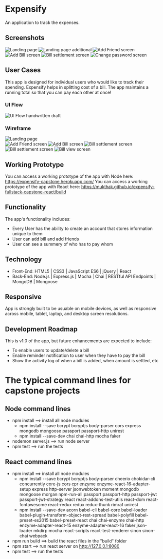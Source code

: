 # Expensify
An application to track the expenses.

## Screenshots
![Landing page](https://github.com/mukthaK/expensify-fullstack-capstone-react/blob/master/github-images/screenshots/homescreen.png "Landing page")
![Landing page additional](https://github.com/mukthaK/expensify-fullstack-capstone-react/blob/master/github-images/screenshots/homescreen-signup.png "Landing page")
![Add Friend screen](https://github.com/mukthaK/expensify-fullstack-capstone-react/blob/master/github-images/screenshots/friends.png "Add friend screen")
![Add Bill screen](https://github.com/mukthaK/expensify-fullstack-capstone-react/blob/master/github-images/screenshots/bill.png "Add bill screen")
![Bill settlement screen](https://github.com/mukthaK/expensify-fullstack-capstone-react/blob/master/github-images/screenshots/billsettlement.png "Bill settlement screen")
![Change password screen](https://github.com/mukthaK/expensify-fullstack-capstone-react/blob/master/github-images/screenshots/changepswd.png "Change password screen")

## User Cases
This app is designed for individual users who would like to track their spending. Expensify helps in splitting cost of a bill. The app maintains a running total so that you can pay each other at once!

### UI Flow
![UI Flow handwritten draft](https://github.com/mukthaK/expensify-fullstack-capstone-react/blob/master/github-images/screenshots/userflow.jpg)

### Wireframe
![Landing page](https://github.com/mukthaK/expensify-fullstack-capstone-react/blob/master/github-images/landingPage.jpg "Landing screen") \
![Add Friend screen](https://github.com/mukthaK/expensify-fullstack-capstone-react/blob/master/github-images/friendPage.jpg "Add Friend screen")
![Add Bill screen](https://github.com/mukthaK/expensify-fullstack-capstone-react/blob/master/github-images/billPage.jpg "Add Bill screen")
![Bill settlement screen](https://github.com/mukthaK/expensify-fullstack-capstone-react/blob/master/github-images/youAreOwedPage.jpg "Bill settlement screen")
![Bill settlement screen](https://github.com/mukthaK/expensify-fullstack-capstone-react/blob/master/github-images/youOwePage.jpg "Bill settlement screen")
![Bill view screen](https://github.com/mukthaK/expensify-fullstack-capstone-react/blob/master/github-images/billView.jpg "Bill settlement screen")

## Working Prototype
You can access a working prototype of the app with Node here: https://expensify-capstone.herokuapp.com/
You can access a working prototype of the app with React here: https://mukthak.github.io/expensify-fullstack-capstone-react/build

## Functionality
The app's functionality includes:
* Every User has the ability to create an account that stores information unique to them
* User can add bill and add friends
* User can see a summery of who has to pay whom

## Technology
* Front-End: HTML5 | CSS3 | JavaScript ES6 | jQuery | React
* Back-End: Node.js | Express.js | Mocha | Chai | RESTful API Endpoints | MongoDB | Mongoose

## Responsive
App is strongly built to be usuable on mobile devices, as well as responsive across mobile, tablet, laptop, and desktop screen resolutions.

## Development Roadmap
This is v1.0 of the app, but future enhancements are expected to include:
* To enable users to update/delete a bill
* Enable reminder notification to user when they have to pay the bill
* Show the activity log of when a bill is added, when amount is settled, etc

#  The typical command lines for capstone projects

## Node command lines
* npm install ==> install all node modules
    * npm install --save bcrypt bcryptjs body-parser cors express mongodb mongoose passport passport-http unirest
    * npm install --save-dev chai chai-http mocha faker
* nodemon server.js ==> run node server
* npm test ==> run the tests

## React command lines
* npm install ==> install all node modules
    * npm install --save bcrypt bcryptjs body-parser cheerio chokidar-cli concurrently core-js cors cpr enzyme enzyme-react-16-adapter-setup express http-server jsonwebtoken moment mongodb mongoose morgan npm-run-all passport passport-http passport-jwt passport-jwt-strategy react react-addons-test-utils react-dom react-fontawesome react-redux redux redux-thunk rimraf unirest
    * npm install --save-dev acorn babel-cli babel-core babel-loader babel-plugin-transform-object-rest-spread babel-polyfill babel-preset-es2015 babel-preset-react chai chai-enzyme chai-http enzyme-adapter-react-15 enzyme-adapter-react-16 faker json-loader mkdirp mocha react-scripts react-test-renderer sinon sinon-chai webpack
* npm run build ==> build the react files in the "build" folder
* npm start ==> run react server on http://127.0.0.1:8080
* npm test ==> run the tests

